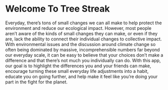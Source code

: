 # Welcome To Tree Streak
Everyday, there’s tons of small changes we can all make to help protect the environment and reduce our ecological impact. However, most people aren’t aware of the kinds of small changes they can make, or even if they are, lack the ability to connect their individual changes to collective impact. With environmental issues and the discussion around climate change so often being dominated by massive, incomprehensible numbers far beyond our everyday scale, it can be easy to believe that your choices don’t make a difference and that there’s not much you individually can do. With this app, our goal is to highlight the differences you and your friends can make, encourage turning these small everyday life adjustments into a habit, educate you on going further, and help make it feel like you’re doing your part in the fight for the planet.
